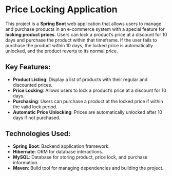 # Price Locking Application

This project is a **Spring Boot** web application that allows users to manage and purchase products in an e-commerce system with a special feature for **locking product prices**. Users can lock a product’s price at a discount for 10 days and purchase the product within that timeframe. If the user fails to purchase the product within 10 days, the locked price is automatically unlocked, and the product reverts to its normal price.


## Key Features:
- **Product Listing**: Display a list of products with their regular and discounted prices.
- **Price Locking**: Allows users to lock a product’s price at a discount for 10 days.
- **Purchasing**: Users can purchase a product at the locked price if within the valid lock period.
- **Automatic Price Unlocking**: Prices are automatically unlocked after 10 days if not purchased.

## Technologies Used:
- **Spring Boot**: Backend application framework.
- **Hibernate**: ORM for database interactions.
- **MySQL**: Database for storing product, price lock, and purchase information.
- **Maven**: Build tool for managing dependencies and building the project.
